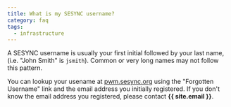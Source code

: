 ```yaml
---
title: What is my SESYNC username?
category: faq
tags:
  - infrastructure
---
```


A SESYNC username is usually your first initial followed by your last name, (i.e. "John Smith" is
`jsmith`). Common or very long names may not follow this pattern.

You can lookup your usename at [pwm.sesync.org](https://pwm.sesync.org/) using the "Forgotten
Username" link and the email address you initially registered. If you don't know the email
address you registered, please contact **{{ site.email }}**.
